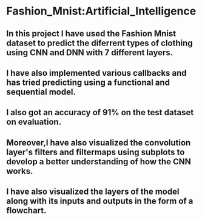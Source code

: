 # Fashion_Mnist:Artificial_Intelligence

## In this project I have used the Fashion Mnist dataset to predict the diferrent types of clothing using CNN and DNN with 7 different layers.

## I have also implemented various callbacks and has tried predicting using a functional and sequential model.

## I also got an accuracy of 91% on the test dataset on evaluation.

## Moreover,I have also visualized the convolution layer's filters and filtermaps using subplots to develop a better understanding of how the CNN works.

## I have also visualized the layers of the model along with its inputs and outputs in the form of a flowchart.
